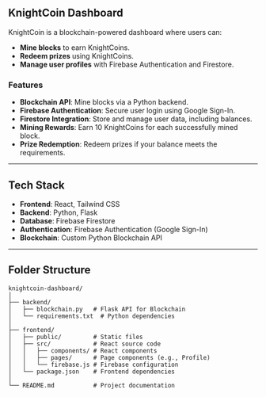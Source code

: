 ## **KnightCoin Dashboard**

KnightCoin is a blockchain-powered dashboard where users can:
- **Mine blocks** to earn KnightCoins.
- **Redeem prizes** using KnightCoins.
- **Manage user profiles** with Firebase Authentication and Firestore.

### **Features**

- **Blockchain API**: Mine blocks via a Python backend.
- **Firebase Authentication**: Secure user login using Google Sign-In.
- **Firestore Integration**: Store and manage user data, including balances.
- **Mining Rewards**: Earn 10 KnightCoins for each successfully mined block.
- **Prize Redemption**: Redeem prizes if your balance meets the requirements.

---

## **Tech Stack**

- **Frontend**: React, Tailwind CSS
- **Backend**: Python, Flask
- **Database**: Firebase Firestore
- **Authentication**: Firebase Authentication (Google Sign-In)
- **Blockchain**: Custom Python Blockchain API

---

## **Folder Structure**

```
knightcoin-dashboard/
│
├── backend/
│   ├── blockchain.py   # Flask API for Blockchain
│   └── requirements.txt  # Python dependencies
│
├── frontend/
│   ├── public/         # Static files
│   ├── src/            # React source code
│   │   ├── components/ # React components
│   │   ├── pages/      # Page components (e.g., Profile)
│   │   └── firebase.js # Firebase configuration
│   └── package.json    # Frontend dependencies
│
└── README.md           # Project documentation
```
